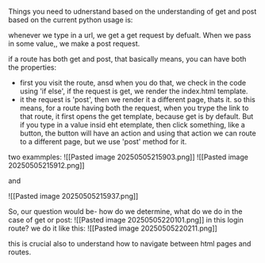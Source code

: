 Things you need to udnerstand based on the understanding of get and post based on the current python usage is:

whenever we type in a url, we get a get request by defualt.
When we pass in some value,, we make a post request.

if a route has both get and post, that basically means, you can have both the properties:
- first you visit the route, ansd when you do that, we check in the code using 'if else', if the request is get, we render the index.html template.
- it the request is 'post', then we render it a different page, thats it.
so this means, for a route having both the request, when you trype the link to that route, it first opens the get template, because get is by default. But if you type in a value insid eht etemplate, then click something, like a button, the button will have an action and using that action we can route to a different page, but we use 'post' method for it.

two exammples:
![[Pasted image 20250505215903.png]]
![[Pasted image 20250505215912.png]]

and

![[Pasted image 20250505215937.png]]

So, our question would be- how do we determine, what do we do in the case of get or post:
![[Pasted image 20250505220101.png]]
in this login route?
we do it like this:
![[Pasted image 20250505220211.png]]

this is crucial also to understand how to navigate between html pages and routes.



